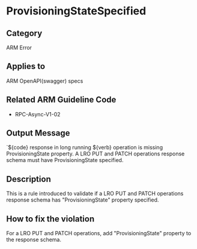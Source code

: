 # ProvisioningStateSpecified

## Category

ARM Error

## Applies to

ARM OpenAPI(swagger) specs

## Related ARM Guideline Code

- RPC-Async-V1-02

## Output Message

`${code} response in long running ${verb} operation is missing ProvisioningState property. A LRO PUT and PATCH operations response schema must have ProvisioningState specified.

## Description

This is a rule introduced to validate if a LRO PUT and PATCH operations response schema has "ProvisioningState" property specified.

## How to fix the violation

For a LRO PUT and PATCH operations, add "ProvisioningState" property to the response schema.
